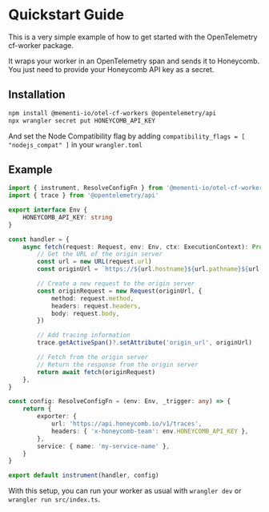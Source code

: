 # Quickstart Guide

This is a very simple example of how to get started with the OpenTelemetry cf-worker package.

It wraps your worker in an OpenTelemetry span and sends it to Honeycomb.
You just need to provide your Honeycomb API key as a secret.

## Installation

```bash
npm install @mementi-io/otel-cf-workers @opentelemetry/api
npx wrangler secret put HONEYCOMB_API_KEY
```

And set the Node Compatibility flag by adding `compatibility_flags = [ "nodejs_compat" ]`
in your `wrangler.toml`

## Example

```typescript
import { instrument, ResolveConfigFn } from '@mementi-io/otel-cf-workers'
import { trace } from '@opentelemetry/api'

export interface Env {
	HONEYCOMB_API_KEY: string
}

const handler = {
	async fetch(request: Request, env: Env, ctx: ExecutionContext): Promise<Response> {
		// Get the URL of the origin server
		const url = new URL(request.url)
		const originUrl = `https://${url.hostname}${url.pathname}${url.search}`

		// Create a new request to the origin server
		const originRequest = new Request(originUrl, {
			method: request.method,
			headers: request.headers,
			body: request.body,
		})

		// Add tracing information
		trace.getActiveSpan()?.setAttribute('origin_url', originUrl)

		// Fetch from the origin server
		// Return the response from the origin server
		return await fetch(originRequest)
	},
}

const config: ResolveConfigFn = (env: Env, _trigger: any) => {
	return {
		exporter: {
			url: 'https://api.honeycomb.io/v1/traces',
			headers: { 'x-honeycomb-team': env.HONEYCOMB_API_KEY },
		},
		service: { name: 'my-service-name' },
	}
}

export default instrument(handler, config)
```

With this setup, you can run your worker as usual with `wrangler dev` or `wrangler run src/index.ts`.
